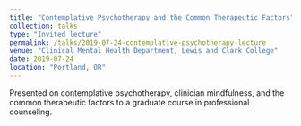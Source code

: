 ```yaml
---
title: "Contemplative Psychotherapy and the Common Therapeutic Factors"
collection: talks
type: "Invited lecture"
permalink: /talks/2019-07-24-contemplative-psychotherapy-lecture
venue: "Clinical Mental Health Department, Lewis and Clark College"
date: 2019-07-24
location: "Portland, OR"
---
```


Presented on contemplative psychotherapy, clinician mindfulness, and the common therapeutic factors to a graduate course in professional counseling.

